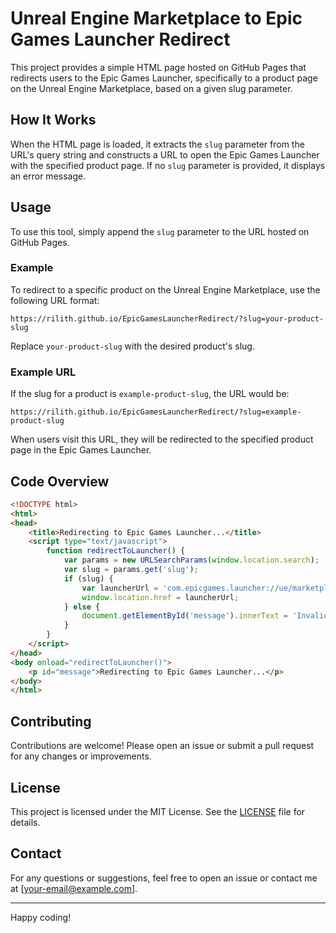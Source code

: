 
# Unreal Engine Marketplace to Epic Games Launcher Redirect

This project provides a simple HTML page hosted on GitHub Pages that redirects users to the Epic Games Launcher, specifically to a product page on the Unreal Engine Marketplace, based on a given slug parameter.

## How It Works

When the HTML page is loaded, it extracts the `slug` parameter from the URL's query string and constructs a URL to open the Epic Games Launcher with the specified product page. If no `slug` parameter is provided, it displays an error message.

## Usage

To use this tool, simply append the `slug` parameter to the URL hosted on GitHub Pages.

### Example

To redirect to a specific product on the Unreal Engine Marketplace, use the following URL format:

```
https://rilith.github.io/EpicGamesLauncherRedirect/?slug=your-product-slug
```

Replace `your-product-slug` with the desired product's slug.

### Example URL

If the slug for a product is `example-product-slug`, the URL would be:

```
https://rilith.github.io/EpicGamesLauncherRedirect/?slug=example-product-slug
```

When users visit this URL, they will be redirected to the specified product page in the Epic Games Launcher.

## Code Overview

```html
<!DOCTYPE html>
<html>
<head>
    <title>Redirecting to Epic Games Launcher...</title>
    <script type="text/javascript">
        function redirectToLauncher() {
            var params = new URLSearchParams(window.location.search);
            var slug = params.get('slug');
            if (slug) {
                var launcherUrl = 'com.epicgames.launcher://ue/marketplace/product/' + slug;
                window.location.href = launcherUrl;
            } else {
                document.getElementById('message').innerText = 'Invalid request: No slug provided';
            }
        }
    </script>
</head>
<body onload="redirectToLauncher()">
    <p id="message">Redirecting to Epic Games Launcher...</p>
</body>
</html>
```

## Contributing

Contributions are welcome! Please open an issue or submit a pull request for any changes or improvements.

## License

This project is licensed under the MIT License. See the [LICENSE](LICENSE) file for details.

## Contact

For any questions or suggestions, feel free to open an issue or contact me at [your-email@example.com].

---

Happy coding!

